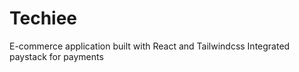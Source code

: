 # Techiee

E-commerce application built with React and Tailwindcss
Integrated paystack for payments



